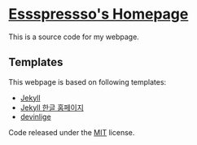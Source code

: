 # [Essspressso's Homepage](http://essspressso.info/)

This is a source code for my webpage.

## Templates

This webpage is based on following templates:
* [Jekyll](https://mmistakes.github.io/minimal-mistakes/)
* [Jekyll 한글 홈페이지](http://jekyllrb-ko.github.io/)
* [devinlige](https://devinlife.com/)

Code released under the [MIT](https://github.com/BlackrockDigital/startbootstrap-bare/blob/gh-pages/LICENSE) license.
